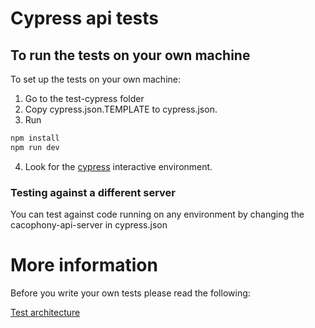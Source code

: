# Cypress api tests

## To run the tests on your own machine
To set up the tests on your own machine:
1.  Go to the test-cypress folder
2.  Copy cypress.json.TEMPLATE to cypress.json.
3.  Run
``` bash
npm install
npm run dev
```
4.  Look for the [cypress](https://www.cypress.io/) interactive environment.

### Testing against a different server
You can test against code running on any environment by changing the cacophony-api-server in cypress.json 


# More information

Before you write your own tests please read the following:

[Test architecture](/api/test-cypress/architecture.md)
